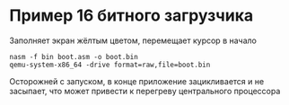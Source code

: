 # Пример 16 битного загрузчика

Заполняет экран жёлтым цветом, перемещает курсор в начало

```
nasm -f bin boot.asm -o boot.bin
qemu-system-x86_64 -drive format=raw,file=boot.bin
```

Осторожней с запуском, в конце приложение зацикливается и не засыпает, что может привести к перегреву центрального процессора

